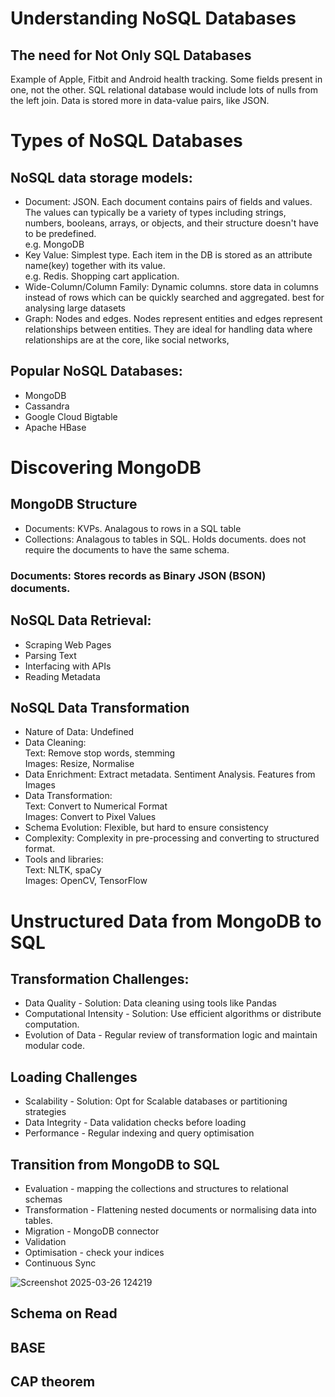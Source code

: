 # Understanding NoSQL Databases

## The need for Not Only SQL Databases
Example of Apple, Fitbit and Android health tracking. Some fields present in one, not the other. SQL relational database would include lots of nulls from the left join.
Data is stored more in data-value pairs, like JSON.


# Types of NoSQL Databases
## NoSQL data storage models:
* Document: JSON. Each document contains pairs of fields and values. 
The values can typically be a variety of types including strings, 
numbers, booleans, arrays, or objects, and their structure doesn't have to be predefined.<br/>
e.g. MongoDB
* Key Value: Simplest type. Each item in the DB is stored as an attribute name(key) together with its value.<br/>
e.g. Redis. Shopping cart application. 
* Wide-Column/Column Family: Dynamic columns. store data in columns instead of rows which can be quickly searched and aggregated. best for analysing large datasets
* Graph: Nodes and edges. Nodes represent entities and edges represent relationships between entities. They are ideal for handling data where relationships are at the core, like social networks,

## Popular NoSQL Databases:
* MongoDB
* Cassandra
* Google Cloud Bigtable
* Apache HBase


# Discovering MongoDB
## MongoDB Structure
* Documents: KVPs. Analagous to rows in a SQL table
* Collections: Analagous to tables in SQL. Holds documents. does not require the documents to have the same schema.

### Documents: Stores records as Binary JSON (BSON) documents.
## NoSQL Data Retrieval:
* Scraping Web Pages
* Parsing Text
* Interfacing with APIs
* Reading Metadata

## NoSQL Data Transformation
* Nature of Data: Undefined
* Data Cleaning: <br/>   Text: Remove stop words, stemming<br/>   Images: Resize, Normalise
* Data Enrichment: Extract metadata. Sentiment Analysis. Features from Images
* Data Transformation:<br/>   Text: Convert to Numerical Format<br/>   Images: Convert to Pixel Values
* Schema Evolution: Flexible, but hard to ensure consistency
* Complexity: Complexity in pre-processing and converting to structured format.
* Tools and libraries: <br/>   Text: NLTK, spaCy<br/>   Images: OpenCV, TensorFlow


# Unstructured Data from MongoDB to SQL
## Transformation Challenges:
* Data Quality - Solution: Data cleaning using tools like Pandas
* Computational Intensity - Solution: Use efficient algorithms or distribute computation.
* Evolution of Data - Regular review of transformation logic and maintain modular code.

## Loading Challenges
* Scalability - Solution: Opt for Scalable databases or partitioning strategies
* Data Integrity - Data validation checks before loading
* Performance - Regular indexing and query optimisation

## Transition from MongoDB to SQL
* Evaluation - mapping the collections and structures to relational schemas
* Transformation - Flattening nested documents or normalising data into tables.
* Migration - MongoDB connector
* Validation
* Optimisation - check your indices
* Continuous Sync

  
![Screenshot 2025-03-26 124219](https://github.com/user-attachments/assets/0e849c06-6bca-4031-8b58-343a36fc4bb8)

## Schema on Read
## BASE
## CAP theorem



